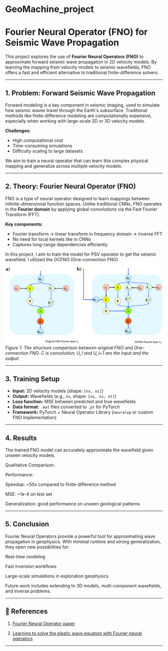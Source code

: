# GeoMachine_project

# Fourier Neural Operator (FNO) for Seismic Wave Propagation

This project explores the use of **Fourier Neural Operators (FNO)** to approximate forward seismic wave propagation in 2D velocity models. By learning the mapping from velocity models to seismic wavefields, FNO offers a fast and efficient alternative to traditional finite-difference solvers.

---

## 1. Problem: Forward Seismic Wave Propagation

Forward modeling is a key component in seismic imaging, used to simulate how seismic waves travel through the Earth's subsurface. Traditional methods like finite-difference modeling are computationally expensive, especially when working with large-scale 2D or 3D velocity models.

**Challenges:**
- High computational cost
- Time-consuming simulations
- Difficulty scaling to large datasets

We aim to train a neural operator that can learn this complex physical mapping and generalize across multiple velocity models.

---

## 2. Theory: Fourier Neural Operator (FNO)

FNO is a type of neural operator designed to learn mappings between infinite-dimensional function spaces. Unlike traditional CNNs, FNO operates in the **Fourier domain** by applying global convolutions via the Fast Fourier Transform (FFT).

**Key components:**
- Fourier transform → linear transform in frequency domain → inverse FFT
- No need for local kernels like in CNNs
- Captures long-range dependencies efficiently

In this project, I aim to train the model for PSV operator to get the seismic wavefield. I utilized the OCFNO (One-connection FNO)

![OCFNO1](workflow.jpeg)
*Figure 1: The structure comparison between original FNO and One-connection FNO. C is convolution; U_l and U_l+1 are the input and the output*

---

## 3. Training Setup

- **Input:** 2D velocity models (shape: `[nx, nz]`)
- **Output:** Wavefields (e.g., `Vx`, shape: `[nx, nz, nt]`)
- **Loss function:** MSE between predicted and true wavefields
- **Data format:** `.mat` files converted to `.pt` for PyTorch
- **Framework:** PyTorch + Neural Operator Library (`neuralop` or custom FNO implementation)

---

## 4. Results

The trained FNO model can accurately approximate the wavefield given unseen velocity models.

Qualitative Comparison:

Performance:

Speedup: ~50x compared to finite-difference method

MSE: ~1e-4 on test set

Generalization: good performance on unseen geological patterns


---
## 5. Conclusion
Fourier Neural Operators provide a powerful tool for approximating wave propagation in geophysics. With minimal runtime and strong generalization, they open new possibilities for:

Real-time modeling

Fast inversion workflows

Large-scale simulations in exploration geophysics

Future work includes extending to 3D models, multi-component wavefields, and inverse problems.


---
## 🔗 References
1. [Fourier Neural Operator paper](https://arxiv.org/abs/2010.08895)


2. [Learning to solve the elastic wave equation with Fourier neural operators](https://library.seg.org/doi/epub/10.1190/geo2022-0268.1)

---






























































